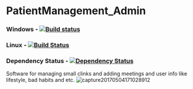 # PatientManagement_Admin
### Windows - [![Build status](https://ci.appveyor.com/api/projects/status/fsvv6mhubamfmnvw?svg=true)](https://ci.appveyor.com/project/Magik3a/patientmanagement-admin)
### Linux - [![Build Status](https://travis-ci.org/Magik3a/PatientManagement_Admin.svg?branch=master)](https://travis-ci.org/Magik3a/PatientManagement_Admin)

### Dependency Status - [![Dependency Status](https://dependencyci.com/github/Magik3a/PatientManagement_Admin/badge)](https://dependencyci.com/github/Magik3a/PatientManagement_Admin)

Software for managing small clinks and adding meetings and user info like lifestyle, bad habits and etc.
<img src="https://i.imgur.com/xUXMObN.png" alt="capture20170504171028912" border="0">
